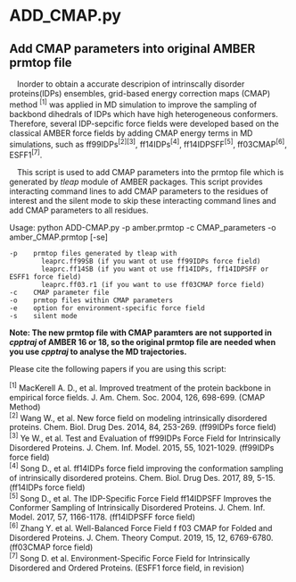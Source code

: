 # ADD_CMAP.py
## Add CMAP parameters into original AMBER prmtop file

&ensp;&ensp;Inorder to obtain a accurate descripion of intrinscally disorder proteins(IDPs) ensembles, grid-based energy correction maps (CMAP) method
<sup>[1]</sup> was applied in MD simulation to improve the sampling of backbond dihedrals of IDPs which have high heterogeneous conformers.
Therefore, several IDP-sepcific force fields were developed based on the classical AMBER force fields by adding CMAP energy terms in MD
simulations, such as ff99IDPs<sup>[2][3]</sup>, ff14IDPs<sup>[4]</sup>, ff14IDPSFF<sup>[5]</sup>, ff03CMAP<sup>[6]</sup>, ESFF1<sup>[7]</sup>.  

&ensp;&ensp;This script is used to add CMAP parameters into the prmtop file which is generated by *tleap* module of AMBER packages. This script provides interacting command lines to add CMAP parameters to the residues of interest and the silent mode to skip these interacting command lines and add CMAP parameters to all residues.    

Usage: python ADD-CMAP.py -p amber.prmtop -c CMAP_parameters -o amber_CMAP.prmtop [-se]  

    -p    prmtop files generated by tleap with  
            leaprc.ff99SB (if you want ot use ff99IDPs force field)
            leaprc.ff14SB (if you want ot use ff14IDPs, ff14IDPSFF or ESFF1 force field)
            leaprc.ff03.r1 (if you want to use ff03CMAP force field)
    -c    CMAP parameter file
    -o    prmtop files within CMAP parameters
    -e    option for environment-specific force field
    -s    silent mode
  
**Note: The new prmtop file with CMAP paramters are not supported in *cpptraj* of AMBER 16 or 18, so the original prmtop file are needed when you use *cpptraj* to analyse the MD trajectories.**

Please cite the following papers if you are using this script:  

<sup>[1]</sup> MacKerell A. D., et al. Improved treatment of the protein backbone in empirical force fields. J. Am. Chem. Soc. 2004, 126, 698-699. (CMAP Method)  
<sup>[2]</sup> Wang W., et al. New force field on modeling intrinsically disordered proteins. Chem. Biol. Drug Des. 2014, 84, 253-269. (ff99IDPs force field)  
<sup>[3]</sup> Ye W., et al. Test and Evaluation of ff99IDPs Force Field for Intrinsically Disordered Proteins. J. Chem. Inf. Model. 2015, 55, 1021-1029. (ff99IDPs force field)  
<sup>[4]</sup> Song D., et al. ff14IDPs force field improving the conformation sampling of intrinsically disordered proteins. Chem. Biol. Drug Des. 2017, 89, 5-15. (ff14IDPs force field)  
<sup>[5]</sup> Song D., et al. The IDP-Specific Force Field ff14IDPSFF Improves the Conformer Sampling of Intrinsically Disordered Proteins. J. Chem. Inf. Model. 2017, 57, 1166-1178. (ff14IDPSFF force field)  
<sup>[6]</sup> Zhang Y. et al. Well-Balanced Force Field f f03 CMAP for Folded and Disordered Proteins. J. Chem. Theory Comput. 2019, 15, 12, 6769-6780. (ff03CMAP force field)  
<sup>[7]</sup> Song D. et al. Environment-Specific Force Field for Intrinsically Disordered and Ordered Proteins. (ESFF1 force field, in revision)  
